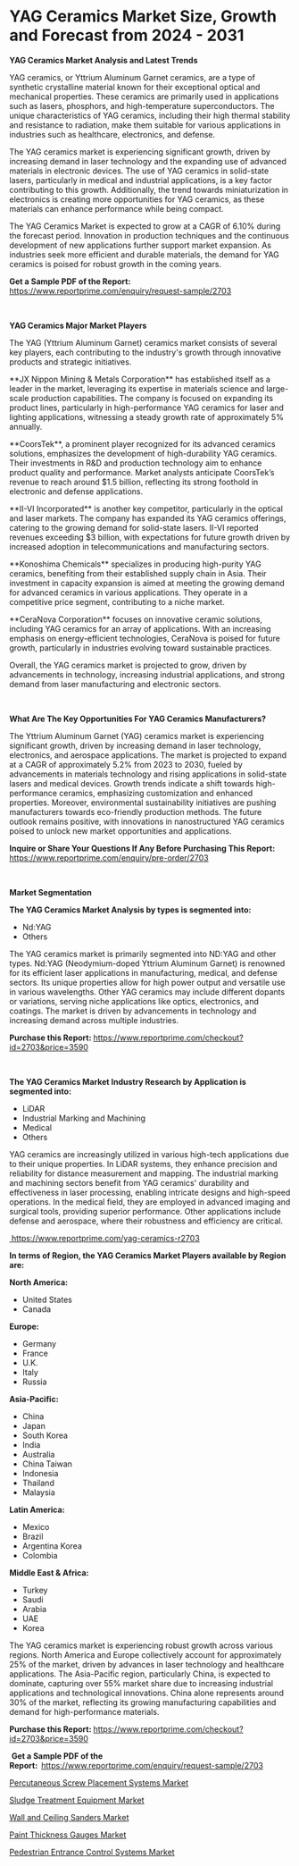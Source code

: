 <p><h1>YAG Ceramics Market Size, Growth and Forecast from 2024 - 2031</h1></p><p><strong>YAG Ceramics Market Analysis and Latest Trends</strong></p>
<p><p>YAG ceramics, or Yttrium Aluminum Garnet ceramics, are a type of synthetic crystalline material known for their exceptional optical and mechanical properties. These ceramics are primarily used in applications such as lasers, phosphors, and high-temperature superconductors. The unique characteristics of YAG ceramics, including their high thermal stability and resistance to radiation, make them suitable for various applications in industries such as healthcare, electronics, and defense.</p><p>The YAG ceramics market is experiencing significant growth, driven by increasing demand in laser technology and the expanding use of advanced materials in electronic devices. The use of YAG ceramics in solid-state lasers, particularly in medical and industrial applications, is a key factor contributing to this growth. Additionally, the trend towards miniaturization in electronics is creating more opportunities for YAG ceramics, as these materials can enhance performance while being compact.</p><p>The YAG Ceramics Market is expected to grow at a CAGR of 6.10% during the forecast period. Innovation in production techniques and the continuous development of new applications further support market expansion. As industries seek more efficient and durable materials, the demand for YAG ceramics is poised for robust growth in the coming years.</p></p>
<p><strong>Get a Sample PDF of the Report:&nbsp;</strong> <a href="https://www.reportprime.com/enquiry/request-sample/2703">https://www.reportprime.com/enquiry/request-sample/2703</a></p>
<p>&nbsp;</p>
<p><strong>YAG Ceramics Major Market Players</strong></p>
<p><p>The YAG (Yttrium Aluminum Garnet) ceramics market consists of several key players, each contributing to the industry's growth through innovative products and strategic initiatives. </p><p>**JX Nippon Mining & Metals Corporation** has established itself as a leader in the market, leveraging its expertise in materials science and large-scale production capabilities. The company is focused on expanding its product lines, particularly in high-performance YAG ceramics for laser and lighting applications, witnessing a steady growth rate of approximately 5% annually. </p><p>**CoorsTek**, a prominent player recognized for its advanced ceramics solutions, emphasizes the development of high-durability YAG ceramics. Their investments in R&D and production technology aim to enhance product quality and performance. Market analysts anticipate CoorsTek’s revenue to reach around $1.5 billion, reflecting its strong foothold in electronic and defense applications.</p><p>**II-VI Incorporated** is another key competitor, particularly in the optical and laser markets. The company has expanded its YAG ceramics offerings, catering to the growing demand for solid-state lasers. II-VI reported revenues exceeding $3 billion, with expectations for future growth driven by increased adoption in telecommunications and manufacturing sectors.</p><p>**Konoshima Chemicals** specializes in producing high-purity YAG ceramics, benefiting from their established supply chain in Asia. Their investment in capacity expansion is aimed at meeting the growing demand for advanced ceramics in various applications. They operate in a competitive price segment, contributing to a niche market.</p><p>**CeraNova Corporation** focuses on innovative ceramic solutions, including YAG ceramics for an array of applications. With an increasing emphasis on energy-efficient technologies, CeraNova is poised for future growth, particularly in industries evolving toward sustainable practices.</p><p>Overall, the YAG ceramics market is projected to grow, driven by advancements in technology, increasing industrial applications, and strong demand from laser manufacturing and electronic sectors.</p></p>
<p>&nbsp;</p>
<p><strong>What Are The Key Opportunities For YAG Ceramics Manufacturers?</strong></p>
<p><p>The Yttrium Aluminum Garnet (YAG) ceramics market is experiencing significant growth, driven by increasing demand in laser technology, electronics, and aerospace applications. The market is projected to expand at a CAGR of approximately 5.2% from 2023 to 2030, fueled by advancements in materials technology and rising applications in solid-state lasers and medical devices. Growth trends indicate a shift towards high-performance ceramics, emphasizing customization and enhanced properties. Moreover, environmental sustainability initiatives are pushing manufacturers towards eco-friendly production methods. The future outlook remains positive, with innovations in nanostructured YAG ceramics poised to unlock new market opportunities and applications.</p></p>
<p><strong>Inquire or Share Your Questions If Any Before Purchasing This Report:</strong> <a href="https://www.reportprime.com/enquiry/pre-order/2703">https://www.reportprime.com/enquiry/pre-order/2703</a></p>
<p>&nbsp;</p>
<p><strong>Market Segmentation</strong></p>
<p><strong>The YAG Ceramics Market Analysis by types is segmented into:</strong></p>
<p><ul><li>Nd:YAG</li><li>Others</li></ul></p>
<p><p>The YAG ceramics market is primarily segmented into ND:YAG and other types. Nd:YAG (Neodymium-doped Yttrium Aluminum Garnet) is renowned for its efficient laser applications in manufacturing, medical, and defense sectors. Its unique properties allow for high power output and versatile use in various wavelengths. Other YAG ceramics may include different dopants or variations, serving niche applications like optics, electronics, and coatings. The market is driven by advancements in technology and increasing demand across multiple industries.</p></p>
<p><strong>Purchase this Report:&nbsp;</strong><a href="https://www.reportprime.com/checkout?id=2703&price=3590">https://www.reportprime.com/checkout?id=2703&price=3590</a></p>
<p>&nbsp;</p>
<p><strong>The YAG Ceramics Market Industry Research by Application is segmented into:</strong></p>
<p><ul><li>LiDAR</li><li>Industrial Marking and Machining</li><li>Medical</li><li>Others</li></ul></p>
<p><p>YAG ceramics are increasingly utilized in various high-tech applications due to their unique properties. In LiDAR systems, they enhance precision and reliability for distance measurement and mapping. The industrial marking and machining sectors benefit from YAG ceramics' durability and effectiveness in laser processing, enabling intricate designs and high-speed operations. In the medical field, they are employed in advanced imaging and surgical tools, providing superior performance. Other applications include defense and aerospace, where their robustness and efficiency are critical.</p></p>
<p><a href="https://www.reportprime.com/yag-ceramics-r2703">&nbsp;https://www.reportprime.com/yag-ceramics-r2703</a></p>
<p><strong>In terms of Region, the YAG Ceramics Market Players available by Region are:</strong></p>
<p>
    <p> <strong> North America: </strong>
        <ul>
            <li>United States</li>
            <li>Canada</li>
        </ul>
        </p> 
    <p> <strong> Europe: </strong>
        <ul>
            <li>Germany</li>
            <li>France</li>
            <li>U.K.</li>
            <li>Italy</li>
            <li>Russia</li>
        </ul>
        </p> 
    <p> <strong> Asia-Pacific: </strong>
        <ul>
            <li>China</li>
            <li>Japan</li>
            <li>South Korea</li>
            <li>India</li>
            <li>Australia</li>
            <li>China Taiwan</li>
            <li>Indonesia</li>
            <li>Thailand</li>
            <li>Malaysia</li>
        </ul>
        </p> 
    <p> <strong> Latin America: </strong>
        <ul>
            <li>Mexico</li>
            <li>Brazil</li>
            <li>Argentina Korea</li>
            <li>Colombia</li>
        </ul>
        </p> 
    <p> <strong> Middle East & Africa: </strong>
        <ul>
            <li>Turkey</li>
            <li>Saudi</li>
            <li>Arabia</li>
            <li>UAE</li>
            <li>Korea</li>
        </ul>
    </p>
    </p>
<p><p>The YAG ceramics market is experiencing robust growth across various regions. North America and Europe collectively account for approximately 25% of the market, driven by advances in laser technology and healthcare applications. The Asia-Pacific region, particularly China, is expected to dominate, capturing over 55% market share due to increasing industrial applications and technological innovations. China alone represents around 30% of the market, reflecting its growing manufacturing capabilities and demand for high-performance materials.</p></p>
<p><strong>Purchase this Report: </strong><a href="https://www.reportprime.com/checkout?id=2703&price=3590">https://www.reportprime.com/checkout?id=2703&price=3590</a></p>
<p>&nbsp;<strong>Get a Sample PDF of the Report:&nbsp;&nbsp;</strong><a href="https://www.reportprime.com/enquiry/request-sample/2703">https://www.reportprime.com/enquiry/request-sample/2703</a></p>
<p><strong></strong></p>
<p><p><a href="https://issuu.com/reportprime-2/docs/percutaneous-screw-placement-system_3963662fd7533d">Percutaneous Screw Placement Systems Market</a></p><p><a href="https://www.linkedin.com/pulse/sludge-treatment-equipment-market-size-share-analysis-growth-zoebe?trackingId=MaEXIQMBTKWTNn9crEmw%2FQ%3D%3D">Sludge Treatment Equipment Market</a></p><p><a href="https://www.linkedin.com/pulse/unlocking-growth-potential-market-strategic-analysis-wall-jqt2e?trackingId=ziTJ%2BK6vQd2zEFl9OcD%2BaQ%3D%3D">Wall and Ceiling Sanders Market</a></p><p><a href="https://www.linkedin.com/pulse/market-trends-global-paint-thickness-gauges-forecast-analysis-6hfqe?trackingId=kTEGtPsoTtuBz89hz902ag%3D%3D">Paint Thickness Gauges Market</a></p><p><a href="https://issuu.com/reportprime-2/docs/pedestrian-entrance-control-systems_766e9e4c049d92">Pedestrian Entrance Control Systems Market</a></p></p>